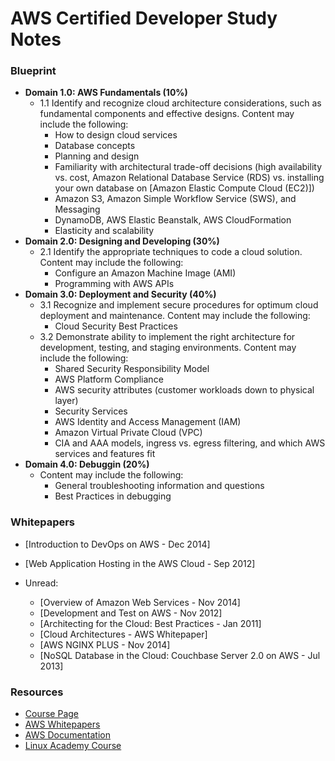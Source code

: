 # AWS Certified Developer Study Notes

### Blueprint

- **Domain 1.0: AWS Fundamentals (10%)** 
  - 1.1 Identify and recognize cloud architecture considerations, such as fundamental components and effective designs. Content may include the following:
    - How to design cloud services
    - Database concepts
    - Planning and design
    - Familiarity with architectural trade-off decisions (high availability vs. cost, Amazon Relational Database Service (RDS) vs. installing your own database on [Amazon Elastic Compute Cloud (EC2)])
    - Amazon S3, Amazon Simple Workflow Service (SWS), and Messaging
    - DynamoDB, AWS Elastic Beanstalk, AWS CloudFormation
    - Elasticity and scalability
- **Domain 2.0: Designing and Developing (30%)**
  - 2.1 Identify the appropriate techniques to code a cloud solution. Content may include the following:
    - Configure an Amazon Machine Image (AMI)
    - Programming with AWS APIs
- **Domain 3.0: Deployment and Security (40%)**
  - 3.1 Recognize and implement secure procedures for optimum cloud deployment and maintenance. Content may include the following:
    - Cloud Security Best Practices
  - 3.2 Demonstrate ability to implement the right architecture for development, testing, and staging environments. Content may include the following:
    - Shared Security Responsibility Model
    - AWS Platform Compliance
    - AWS security attributes (customer workloads down to physical layer)
    - Security Services
    - AWS Identity and Access Management (IAM)
    - Amazon Virtual Private Cloud (VPC)
    - CIA and AAA models, ingress vs. egress filtering, and which AWS services and features fit
- **Domain 4.0: Debuggin (20%)**
  - Content may include the following:
    - General troubleshooting information and questions
    - Best Practices in debugging

### Whitepapers

- [Introduction to DevOps on AWS - Dec 2014]
- [Web Application Hosting in the AWS Cloud - Sep 2012]

- Unread:
  - [Overview of Amazon Web Services - Nov 2014]
  - [Development and Test on AWS - Nov 2012]
  - [Architecting for the Cloud: Best Practices - Jan 2011]
  - [Cloud Architectures - AWS Whitepaper]
  - [AWS NGINX PLUS - Nov 2014]
  - [NoSQL Database in the Cloud: Couchbase Server 2.0 on AWS - Jul 2013]

### Resources

- [Course Page](http://aws.amazon.com/certification/certified-developer-associate/)
- [AWS Whitepapers](http://aws.amazon.com/whitepapers/)
- [AWS Documentation](http://aws.amazon.com/documentation/)
- [Linux Academy Course](https://linuxacademy.com/amazon-web-services/training/course/name/aws-certified-developer-associate-level)